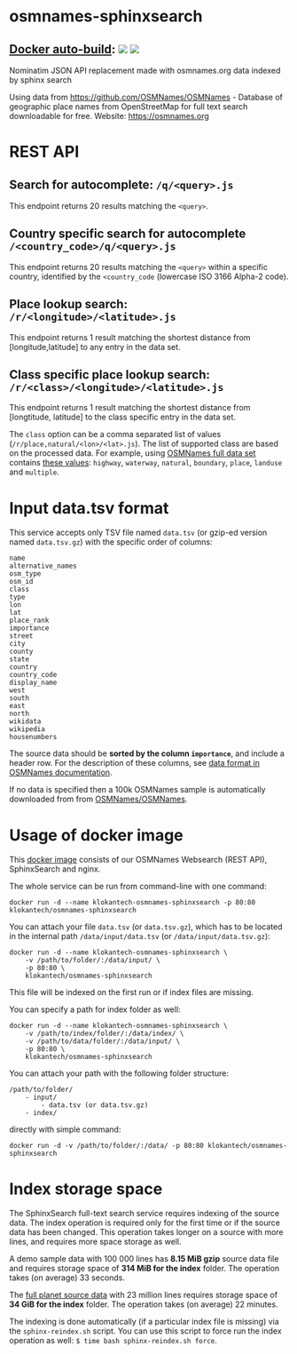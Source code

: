 # osmnames-sphinxsearch
## [Docker auto-build](https://hub.docker.com/r/klokantech/osmnames-sphinxsearch/): [![](https://images.microbadger.com/badges/image/klokantech/osmnames-sphinxsearch:2.0.6.svg)](https://microbadger.com/images/klokantech/osmnames-sphinxsearch:2.0.6 "Get your own image badge on microbadger.com") [![](https://images.microbadger.com/badges/version/klokantech/osmnames-sphinxsearch:2.0.6.svg)](https://microbadger.com/images/klokantech/osmnames-sphinxsearch:2.0.6 "Get your own version badge on microbadger.com")

Nominatim JSON API replacement made with osmnames.org data indexed by sphinx search

Using data from https://github.com/OSMNames/OSMNames - Database of geographic place names from OpenStreetMap for full text search downloadable for free. Website: https://osmnames.org


# REST API

## Search for autocomplete: `/q/<query>.js`

This endpoint returns 20 results matching the `<query>`.


## Country specific search for autocomplete `/<country_code>/q/<query>.js`

This endpoint returns 20 results matching the `<query>` within a specific country, identified by the `<country_code` (lowercase ISO 3166 Alpha-2 code).

## Place lookup search: `/r/<longitude>/<latitude>.js`

This endpoint returns 1 result matching the shortest distance from [longitude,latitude] to any entry in the data set.

## Class specific place lookup search: `/r/<class>/<longitude>/<latitude>.js`

This endpoint returns 1 result matching the shortest distance from [longtitude, latitude] to the class specific entry in the data set.

The `class` option can be a comma separated list of values (`/r/place,natural/<lon>/<lat>.js`).
The list of supported class are based on the processed data.
For example, using [OSMNames full data set](https://github.com/OSMNames/OSMNames/releases/tag/v2.0.4) contains [these values](https://github.com/OSMNames/OSMNames/blob/v2.0.4/osmnames/export_osmnames/functions.sql): `highway`, `waterway`, `natural`, `boundary`, `place`, `landuse` and `multiple`.

# Input data.tsv format

This service accepts only TSV file named `data.tsv` (or gzip-ed version named `data.tsv.gz`)
 with the specific order of columns:

```
name
alternative_names
osm_type
osm_id
class
type
lon
lat
place_rank
importance
street
city
county
state
country
country_code
display_name
west
south
east
north
wikidata
wikipedia
housenumbers
```

The source data should be **sorted by the column `importance`**, and include a header row.
For the description of these columns, see [data format in OSMNames documentation](https://osmnames.readthedocs.io/en/latest/introduction.html#output-format).

If no data is specified then a 100k OSMNames sample is automatically downloaded from from [OSMNames/OSMNames](https://github.com/OSMNames/OSMNames/releases/tag/v2.0.4).

# Usage of docker image

This [docker image](https://hub.docker.com/r/klokantech/osmnames-sphinxsearch/) consists of our OSMNames Websearch (REST API), SphinxSearch and nginx.

The whole service can be run from command-line with one command:

```
docker run -d --name klokantech-osmnames-sphinxsearch -p 80:80 klokantech/osmnames-sphinxsearch
```

You can attach your file `data.tsv` (or `data.tsv.gz`), which has to be located in the internal path `/data/input/data.tsv` (or `/data/input/data.tsv.gz`):

```
docker run -d --name klokantech-osmnames-sphinxsearch \
    -v /path/to/folder/:/data/input/ \
    -p 80:80 \
    klokantech/osmnames-sphinxsearch
```

This file will be indexed on the first run or if index files are missing.

You can specify a path for index folder as well:

```
docker run -d --name klokantech-osmnames-sphinxsearch \
    -v /path/to/index/folder/:/data/index/ \
    -v /path/to/data/folder/:/data/input/ \
    -p 80:80 \
    klokantech/osmnames-sphinxsearch
```

You can attach your path with the following folder structure:

```
/path/to/folder/
    - input/
        - data.tsv (or data.tsv.gz)
    - index/
```

directly with simple command:

```
docker run -d -v /path/to/folder/:/data/ -p 80:80 klokantech/osmnames-sphinxsearch
```

# Index storage space

The SphinxSearch full-text search service requires indexing of the source data.
The index operation is required only for the first time or if the source data has been changed.
This operation takes longer on a source with more lines, and requires more space storage as well.

A demo sample data with 100 000 lines has **8.15 MiB gzip** source data file and requires storage space of **314 MiB for the index** folder. The operation takes (on average) 33 seconds.

The [full planet source data](https://github.com/OSMNames/OSMNames/releases/download/v2.0.4/planet-latest_geonames.tsv.gz) with 23 million lines requires storage space of **34 GiB for the index** folder. The operation takes (on average) 22 minutes.

The indexing is done automatically (if a particular index file is missing) via the `sphinx-reindex.sh` script. You can use this script to force run the index operation as well: `$ time bash sphinx-reindex.sh force`.
